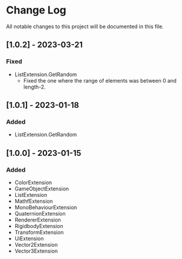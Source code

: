 # Change Log
All notable changes to this project will be documented in this file.

## [1.0.2] - 2023-03-21
### Fixed
- ListExtension.GetRandom
  - Fixed the one where the range of elements was between 0 and length-2.

## [1.0.1] - 2023-01-18
### Added
- ListExtension.GetRandom

## [1.0.0] - 2023-01-15
### Added
- ColorExtension
- GameObjectExtension
- ListExtension
- MathfExtension
- MonoBehaviourExtension
- QuaternionExtension
- RendererExtension
- RigidbodyExtension
- TransformExtension
- UiExtension
- Vector2Extension
- Vector3Extension

